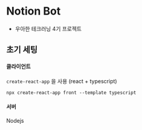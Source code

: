 # Notion Bot
- 우아한 테크러닝 4기 프로젝트



## 초기 세팅

#### 클라이언트

`create-react-app` 을 사용 (react + typescript)

```
npx create-react-app front --template typescript
```



#### 서버

Nodejs

